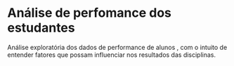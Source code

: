 # Análise de perfomance dos estudantes

Análise exploratória dos dados de performance de alunos , com o intuito de entender fatores que possam influenciar nos resultados das disciplinas.
